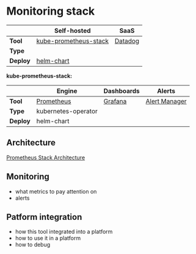 # Monitoring stack

||Self-hosted|SaaS|
|-|-|-|
|**Tool**|[kube-prometheus-stack](#)|[Datadog](#)|
|**Type**|||
|**Deploy**|[helm-chart](https://github.com/prometheus-community/helm-charts/tree/main/charts/kube-prometheus-stack)||

**kube-prometheus-stack:**

||Engine|Dashboards|Alerts|
|-|-|-|-|
|**Tool**|[Prometheus](prometheus.md)|[Grafana](grafana.md)|[Alert Manager](alertmanager.md)|
|**Type**|kubernetes-operator|||
|**Deploy**|helm-chart|||

## Architecture

[Prometheus Stack Architecture](prometheus-stack-architecture.md)

## Monitoring

- what metrics to pay attention on
- alerts

## Patform integration

- how this tool integrated into a platform
- how to use it in a platform
- how to debug
